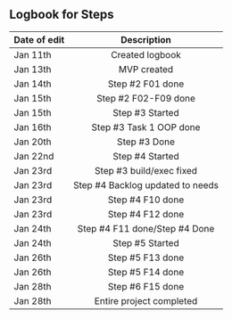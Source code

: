 ## Logbook for Steps

| Date of edit |           Description            |
|--------------|:--------------------------------:|
| Jan 11th     |         Created logbook          |
| Jan 13th     |           MVP created            |
| Jan 14th     |         Step #2 F01 done         |
| Jan 15th     |       Step #2 F02-F09 done       |
| Jan 15th     |         Step #3 Started          |
| Jan 16th     |     Step #3 Task 1 OOP done      |
| Jan 20th     |           Step #3 Done           |
| Jan 22nd     |         Step #4 Started          |
| Jan 23rd     |     Step #3 build/exec fixed     |
| Jan 23rd     | Step #4 Backlog updated to needs |
| Jan 23rd     |         Step #4 F10 done         |
| Jan 23rd     |         Step #4 F12 done         |
| Jan 24th     |  Step #4 F11 done/Step #4 Done   |
| Jan 24th     |         Step #5 Started          |
| Jan 26th     |         Step #5 F13 done         |
| Jan 26th     |         Step #5 F14 done         |
| Jan 28th     |         Step #6 F15 done         |
| Jan 28th     |     Entire project completed     |





